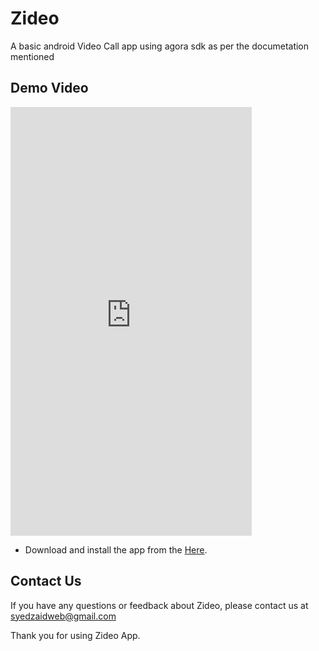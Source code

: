 # Zideo

A basic android Video Call app using agora sdk as per the documetation mentioned 

  
## Demo Video

<iframe width="386" height="686" src="https://www.youtube.com/embed/lZEh63yi2Z0" title="zvideo demo A basic android Video Call app using agora sdk as per the documetation mentioned" frameborder="0" allow="accelerometer; autoplay; clipboard-write; encrypted-media; gyroscope; picture-in-picture; web-share" allowfullscreen></iframe>
 



- Download and install the app from the [Here](https://drive.google.com/uc?id=145k6zTyYmGdSenz2UzXI3x3Bo2C9w2EG&export=download).

## Contact Us
If you have any questions or feedback about Zideo, please contact us at syedzaidweb@gmail.com

Thank you for using Zideo App.
